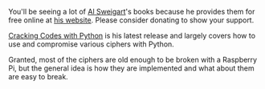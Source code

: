You'll be seeing a lot of [Al Sweigart](https://twitter.com/AlSweigart)'s books because he provides them for free
online at [his website](http://inventwithpython.com/). Please consider donating to show your support.

[Cracking Codes with Python](http://inventwithpython.com/cracking/) is his latest release and largely covers how to use
and compromise various ciphers with Python.

Granted, most of the ciphers are old enough to be broken with a Raspberry Pi, but the general idea is how they are
implemented and what about them are easy to break.